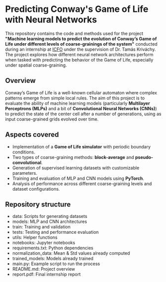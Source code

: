 # Predicting Conway's Game of Life with Neural Networks

This repository contains the code and methods used for the project **"Machine learning models to predict the evolution of Conway’s Game of Life under different levels of coarse-grainings of the system"** conducted during an internship at [ICFO](https://www.icfo.eu/) under the supervision of Dr. Tamás Kriváchy. The project explores how different neural network architectures perform when tasked with predicting the behavior of the Game of Life, especially under spatial coarse-graining.

## Overview

Conway’s Game of Life is a well-known cellular automaton where complex patterns emerge from simple local rules. The aim of this project is to evaluate the ability of machine learning models (particularly **Multilayer Perceptrons (MLPs)** and a bit of **Convolutional Neural Networks (CNNs)**) to predict the state of the center cell after a number of generations, using as input coarse-grained grids evolved over time.

## Aspects covered
- Implementation of a **Game of Life simulator** with periodic boundary conditions.
- Two types of coarse-graining methods: **block-average** and **pseudo-convolutional**.
- Generation of supervised learning datasets with customizable parameters.
- Training and evaluation of MLP and CNN models using **PyTorch**.
- Analysis of performance across different coarse-graining levels and dataset configurations.

## Repository structure
- data: Scripts for generating datasets
- models: MLP and CNN architectures
- train: Training and validation 
- tests: Testing and performance evaluation
- utils: Helper functions
- notebooks: Jupyter notebooks
- requirements.txt: Python dependencies
- normalization_data: Mean & Std values already computed
- trained_models: Models already trained
- main.py: Example script to run the process
- README.md: Project overview
- report.pdf: Final internship report

